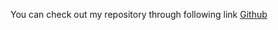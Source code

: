 You can check out my repository through following link [Github](https://github.com/spriyadarshini-bex)
